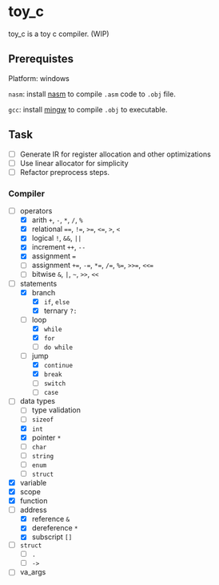 # toy_c

toy_c is a toy c compiler. (WIP)

## Prerequistes

Platform: windows

`nasm`: install [nasm](https://www.nasm.us/) to compile `.asm` code to `.obj` file.

`gcc`: install [mingw](http://www.mingw.org/) to compile `.obj` to executable.

## Task

- [ ] Generate IR for register allocation and other optimizations
- [ ] Use linear allocator for simplicity
- [ ] Refactor preprocess steps.

### Compiler

- [ ] operators
  - [x] arith `+`, `-`, `*`, `/`, `%`
  - [x] relational `==`, `!=`, `>=`, `<=`, `>`, `<`
  - [x] logical `!`, `&&`, `||`
  - [x] increment `++`, `--`
  - [x] assignment `=`
  - [ ] assignment `+=`, `-=`, `*=`, `/=`, `%=`, `>>=`, `<<=`
  - [ ] bitwise `&`, `|`, `~`, `>>`, `<<`
- [ ] statements
  - [x] branch
    - [x] `if`, `else`
    - [x] ternary `?:`
  - [ ] loop
    - [x] `while`
    - [x] `for`
    - [ ] `do while`
  - [ ] jump
    - [x] `continue`
    - [x] `break`
    - [ ] `switch`
    - [ ] `case`
- [ ] data types
  - [ ] type validation
  - [ ] `sizeof`
  - [x] `int`
  - [x] pointer `*`
  <!-- - [ ] `unsigned` -->
  - [ ] `char`
  - [ ] `string`
  - [ ] `enum`
  - [ ] `struct`
- [x] variable
- [x] scope
- [x] function
- [ ] address
  - [x] reference `&`
  - [x] dereference `*`
  - [x] subscript `[]`
- [ ] `struct`
  - [ ] `.`
  - [ ] `->`
- [ ] va_args
